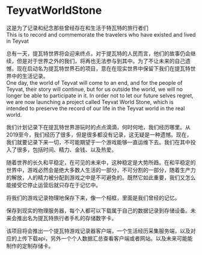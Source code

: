# TeyvatWorldStone
这是为了记录和纪念那些曾经存在和生活于特瓦特的旅行者们  
This is to record and commemorate the travelers who have existed and lived in Teyvat  

总有一天，提瓦特世界将会迎来终点，对于提瓦特的人民而言，他们的故事仍会继续，但是对于世界之外的我们，将再也无法参与到其中。为了不让未来的自己遗憾，现在启动名为提瓦特世界石的项目，意在在现实世界中保留下我们在提瓦特世界中的生活记录。  
One day, the world of Teyvat will come to an end, and for the people of Teyvat, their story will continue, but for us outside the world, we will no longer be able to participate in it. In order not to let our future selves regret, we are now launching a project called Teyvat World Stone, which is intended to preserve the record of our life in the Teyvat world in the real world.   
 
我们计划记录下在提瓦特世界游玩时的点点滴滴，何时何地，我们经历哪里。从2019至今，我们经历了很多，但是很多都没有记录，这无疑是一种遗憾。现在，我们就要记录下来一切，不可能期望于一个游戏能够一直运维下去。我们在其中投入了很多，包括时间、精力、金钱、以及热爱。

随着世界的长久和平稳定，在可见的未来中，这种稳定是大势所趋。在和平稳定的世界中，游戏必然会是绝大多数人生活的一部分，不可分割的一部分，随着生产力的解放，人的精力被分配到游戏之中是不可避免的。既然它如此重要，我们又怎么能接受它停止运营后就只存在于记忆中。

将我们的游戏记录物理地保存下来，像一个相框，里面是我们曾经的记忆。

保存到现实的物理服务器，每个人都可以下载属于自己的数据记录到存储设备。未来会推出名为提瓦特旅行者手札的存储数字卡。

该项目将会推出一个提瓦特游戏记录器客户端，一个生活经历采集服务端，以及对应的上传下载api，另外一个个人数据汇总查看客户端或者网站。以及未来可能能制作的定制存储卡。
